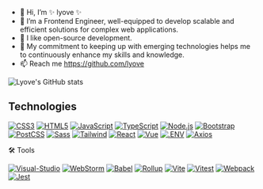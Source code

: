 - 👋 Hi, I’m ✨ lyove ✨
- 👀 I’m a Frontend Engineer, well-equipped to develop scalable and efficient solutions for complex web applications.
- 💞️ I like open-source development.
- 🌱 My commitment to keeping up with emerging technologies helps me to continuously enhance my skills and knowledge.
- 📫 Reach me https://github.com/lyove


![Lyove's GitHub stats](https://github-readme-stats.vercel.app/api?username=lyove&show_icons=true&theme=transparent&rank_icon=percentile)

## Technologies
<a href="#"><img src="https://img.shields.io/badge/CSS3-1572B6?logo=css3&logoColor=fff&style=flat" alt="CSS3"/></a>
<a href="#"><img src="https://img.shields.io/badge/HTML5-E34F26?logo=html5&logoColor=fff&style=flat" alt="HTML5"/></a>
<a href="#"><img src="https://img.shields.io/badge/JavaScript-F7DF1E?logo=javascript&logoColor=000&style=flat" alt="JavaScript"/></a>
<a href="#"><img src="https://img.shields.io/badge/TypeScript-3178C6?logo=typescript&logoColor=fff&style=flat" alt="TypeScript"/></a>
<a href="#"><img src="https://img.shields.io/badge/Node.js-393?logo=nodedotjs&logoColor=fff&style=flat" alt="Node.js"/></a>
<a href="#"><img src="https://img.shields.io/badge/Bootstrap-7952B3?logo=bootstrap&logoColor=fff&style=flat" alt="Bootstrap"/></a>
<a href="#"><img src="https://img.shields.io/badge/PostCSS-DD3A0A?logo=postcss&logoColor=fff&style=flat" alt="PostCSS"/></a>
<a href="#"><img src="https://img.shields.io/badge/Sass-C69?logo=sass&logoColor=fff&style=flat" alt="Sass"/></a>
<a href="#"><img src="https://img.shields.io/badge/Tailwind%20CSS-06B6D4?logo=tailwindcss&logoColor=fff&style=flat" alt="Tailwind"/></a>
<a href="#"><img src="https://img.shields.io/badge/React-61DAFB?logo=react&logoColor=000&style=flat" alt="React"/></a>
<a href="#"><img src="https://img.shields.io/badge/Vue.js-4FC08D?logo=vuedotjs&logoColor=fff&style=flat" alt="Vue"/></a>
<a href="#"><img src="https://img.shields.io/badge/.ENV-ECD53F?logo=dotenv&logoColor=000&style=flat" alt=".ENV"/></a>
<a href="#"><img src="https://img.shields.io/badge/Axios-5A29E4?logo=axios&logoColor=fff&style=flat" alt="Axios"/></a>

🛠 Tools

<a href="#"><img src="https://img.shields.io/badge/Visual%20Studio%20Code-007ACC?logo=visualstudiocode&logoColor=fff&style=flat-square" alt="Visual-Studio"/></a>
<a href="#"><img src="https://img.shields.io/badge/WebStorm-000?logo=webstorm&logoColor=fff&style=flat" alt="WebStorm"/></a>
<a href="#"><img src="https://img.shields.io/badge/Babel-F9DC3E?logo=babel&logoColor=000&style=flat" alt="Babel"/></a>
<a href="#"><img src="https://img.shields.io/badge/rollup.js-EC4A3F?logo=rollupdotjs&logoColor=fff&style=flat" alt="Rollup"/></a>
<a href="#"><img src="https://img.shields.io/badge/Vite-646CFF?logo=vite&logoColor=fff&style=flat" alt="Vite"/></a>
<a href="#"><img src="https://img.shields.io/badge/Vitest-6E9F18?logo=vitest&logoColor=fff&style=flat" alt="Vitest"/></a>
<a href="#"><img src="https://img.shields.io/badge/Webpack-8DD6F9?logo=webpack&logoColor=000&style=flat" alt="Webpack"/></a>
<a href="#"><img src="https://img.shields.io/badge/Jest-C21325?logo=jest&logoColor=fff&style=flat" alt="Jest"/></a>
